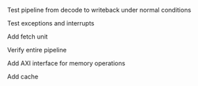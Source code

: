 Test pipeline from decode to writeback under normal conditions

Test exceptions and interrupts

Add fetch unit

Verify entire pipeline 

Add AXI interface for memory operations

Add cache 